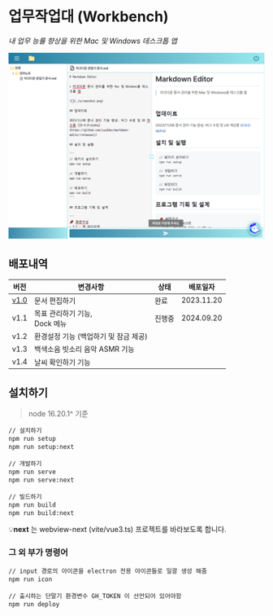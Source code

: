 # 업무작업대 (Workbench)
_내 업무 능률 향상을 위한 Mac 및 Windows 데스크톱 앱_

![](./screenshot.png)

## 배포내역
| 버전 | 변경사항 | 상태 | 배포일자 |
|-------|-----------------------|-------|-------|
| [v1.0](https://github.com/minsang8332/workbench/releases)  | 문서 편집하기 | 완료 |  2023.11.20 |
| v1.1   |  목표 관리하기 기능, <br> Dock 메뉴  <br> | 진행중 | 2024.09.20 |
| v1.2   | 환경설정 기능 (백업하기 및 잠금 제공) |  |  |
| v1.3   | 백색소음 빗소리 음악 ASMR 기능 |  |  |
| v1.4   | 날씨 확인하기 기능 |  |  |

## 설치하기
> node 16.20.1^ 기준

```
// 설치하기
npm run setup
npm run setup:next

// 개발하기
npm run serve
npm run serve:next

// 빌드하기
npm run build
npm run build:next
```
💡**next** 는 webview-next (vite/vue3.ts) 프로젝트를 바라보도록 합니다.

### 그 외 부가 명령어
```
// input 경로의 아이콘을 electron 전용 아이콘들로 일괄 생성 해줌
npm run icon

// 출시하는 단말기 환경변수 GH_TOKEN 이 선언되어 있어야함
npm run deploy
```
